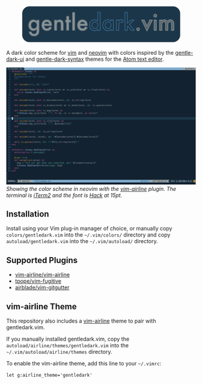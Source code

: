 <p align="center">
  <img width="425" src="https://github.com/gentlelionstudios/gentledark.vim/raw/master/images/gentledark-logo.png" alt="gentledark.vim">
</p>

A dark color scheme for [vim](https://www.vim.org) and [neovim](https://neovim.io) with colors inspired by the [gentle-dark-ui](https://github.com/gentlelionstudios/gentle-dark-ui-atom) and
[gentle-dark-syntax](https://github.com/gentlelionstudios/gentle-dark-syntax-atom) themes for the [Atom text editor](https://atom.io/).

![gentledark.vim](https://github.com/gentlelionstudios/gentledark.vim/raw/master/images/theme-preview.png)
*Showing the color scheme in neovim with the [vim-airline](https://github.com/vim-airline/vim-airline) plugin.  The terminal is [iTerm2](https://iterm2.com) and the font is [Hack](https://sourcefoundry.org/hack/) at 15pt.*

## Installation

Install using your Vim plug-in manager of choice, or manually copy `colors/gentledark.vim` into the `~/.vim/colors/` directory and copy `autoload/gentledark.vim` into the `~/.vim/autoload/` directory.

## Supported Plugins

- [vim-airline/vim-airline](https://github.com/vim-airline/vim-airline)
- [tpope/vim-fugitive](https://github.com/tpope/vim-fugitive)
- [airblade/vim-gitgutter](https://github.com/airblade/vim-gitgutter)

## vim-airline Theme

This repository also includes a [vim-airline](https://github.com/vim-airline/vim-airline) theme to pair with
gentledark.vim.

If you manually installed gentledark.vim, copy the
`autoload/airline/themes/gentledark.vim` into the
`~/.vim/autoload/airline/themes` directory.

To enable the vim-airline theme, add this line to your `~/.vimrc`:

```vim
let g:airline_theme='gentledark'
```
